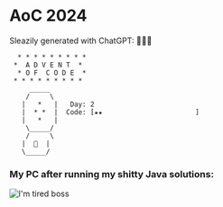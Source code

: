 # AoC 2024

Sleazily generated with ChatGPT:
🎁🌟🎄

      * * * * * * * * *
     *  A D V E N T  *
      * O F  C O D E  *
     * * * * * * * * *
         _____
        /     \
       |   *   |   Day: 2
       |  * *  |  Code: [★★                       ]
       |   *   |   
        \_____/
        /     \
       |  🎄  |
       \_____/




### My PC after running my shitty Java solutions:
![I'm tired boss](https://i.kym-cdn.com/entries/icons/original/000/041/237/cover2.jpg)
